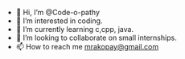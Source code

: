 - 👋 Hi, I’m @Code-o-pathy
- 👀 I’m interested in coding.
- 🌱 I’m currently learning c,cpp, java.
- 💞️ I’m looking to collaborate on small internships.
- 📫 How to reach me mrakopay@gmail.com

<!---
Code-o-pathy/Code-o-pathy is a ✨ special ✨ repository because its `README.md` (this file) appears on your GitHub profile.
You can click the Preview link to take a look at your changes.
--->

